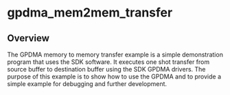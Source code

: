 # gpdma_mem2mem_transfer

## Overview
The GPDMA memory to memory transfer example is a simple demonstration program that uses the SDK software.
It executes one shot transfer from source buffer to destination buffer using the SDK GPDMA drivers.
The purpose of this example is to show how to use the GPDMA and to provide a simple example for
debugging and further development.
